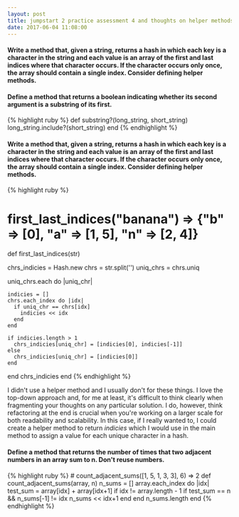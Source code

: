 ```yaml
---
layout: post
title: jumpstart 2 practice assessment 4 and thoughts on helper methods
date: 2017-06-04 11:08:00
---
```


<h4>Write a method that, given a string, returns a hash in which each key is a character in the string and each value is an array of the first and last indices where that character occurs. If the character occurs only once, the array should contain a single index. Consider defining helper methods.</h4>

<h4>Define a method that returns a boolean indicating whether its second argument is a substring of its first.</h4>

{% highlight ruby %}
def substring?(long_string, short_string)
  long_string.include?(short_string)
end
{% endhighlight %}

<h4>Write a method that, given a string, returns a hash in which each key is a character in the string and each value is an array of the first and last indices where that character occurs. If the character occurs only once, the array should contain a single index. Consider defining helper methods.</h4>

{% highlight ruby %}
# first_last_indices("banana") => {"b" => [0], "a" => [1, 5], "n" => [2, 4]}
def first_last_indices(str)

  chrs_indicies = Hash.new
  chrs = str.split('')
  uniq_chrs = chrs.uniq

  uniq_chrs.each do |uniq_chr|

    indicies = []
    chrs.each_index do |idx|
      if uniq_chr == chrs[idx]
        indicies << idx
      end
    end

    if indicies.length > 1
      chrs_indicies[uniq_chr] = [indicies[0], indicies[-1]]
    else
      chrs_indicies[uniq_chr] = [indicies[0]]
    end

  end
  chrs_indicies
end
{% endhighlight %}

<p>I didn't use a helper method and I usually don't for these things. I love the top-down approach and, for me at least, it's difficult to think clearly when fragmenting your thoughts on any particular solution. I do, however, think refactoring at the end is crucial when you're working on a larger scale for both readability and scalability. In this case, if I really wanted to, I could create a helper method to return <i>indicies</i> which I would use in the main method to assign a value for each unique character in a hash. </p>

<h4>Define a method that returns the number of times that two adjacent numbers in an array sum to n. Don't reuse numbers.</h4>
{% highlight ruby %}
# count_adjacent_sums([1, 5, 1, 3, 3], 6) => 2
def count_adjacent_sums(array, n)
  n_sums = []
  array.each_index do |idx|
    test_sum = array[idx] + array[idx+1] if idx != array.length - 1
    if test_sum == n && n_sums[-1] != idx
      n_sums << idx+1
    end
  end
  n_sums.length
end
{% endhighlight %}
